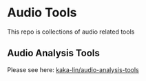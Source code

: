 # Audio Tools

This repo is collections of audio related tools

## Audio Analysis Tools

Please see here: [kaka-lin/audio-analysis-tools](https://github.com/kaka-lin/audio-analysis-tools)
